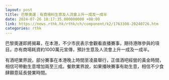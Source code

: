 ```yaml
---
layout: post
title: 巴黎奧運｜有商場料生意及人流會上升一成及一成半
date: 2024-07-26 18:17:35.000000000 +08:00
link: https://news.rthk.hk/rthk/ch/component/k2/1763308-20240726.htm
categories: rthk
---
```


巴黎奧運即將揭幕，在本港，不少市民表示會觀看直播賽事，期待港隊參與的項目。亦有商場耗資約1000萬元宣傳，預計生意及人流會上升一成及一成半。

有酒吧業界說，部分賽事在本港晚上時間至凌晨舉行，正值酒吧經營的黃金時間，相信可帶動生意增加兩至三成。餐飲業界說，如果播映賽事有助生意，相信不少食肆願意延長營業時間。
